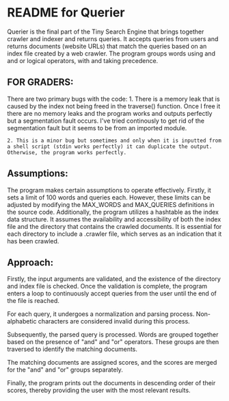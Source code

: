 # README for Querier
Querier is the final part of the Tiny Search Engine that brings together crawler and indexer and returns queries. It accepts queries from users and returns documents (website URLs) that match the queries based on an index file created by a web crawler. The program groups words using and and or logical operators, with and taking precedence.

## FOR GRADERS: 
There are two primary bugs with the code: 
    1. There is a memory leak that is caused by the index not being freed in the traverse() function. Once I free it there are no memory leaks and the program works and outputs perfectly but a segmentation fault occurs. I've tried continously to get rid of the segmentation fault but it seems to be from an imported module.

    2. This is a minor bug but sometimes and only when it is inputted from a shell script (stdin works perfectly) it can duplicate the output. Otherwise, the program works perfectly. 

## Assumptions: 
The program makes certain assumptions to operate effectively. Firstly, it sets a limit of 100 words and queries each. However, these limits can be adjusted by modifying the MAX_WORDS and MAX_QUERIES definitions in the source code. Additionally, the program utilizes a hashtable as the index data structure. It assumes the availability and accessibility of both the index file and the directory that contains the crawled documents. It is essential for each directory to include a .crawler file, which serves as an indication that it has been crawled.

## Approach: 
Firstly, the input arguments are validated, and the existence of the directory and index file is checked. Once the validation is complete, the program enters a loop to continuously accept queries from the user until the end of the file is reached.

For each query, it undergoes a normalization and parsing process. Non-alphabetic characters are considered invalid during this process.

Subsequently, the parsed query is processed. Words are grouped together based on the presence of "and" and "or" operators. These groups are then traversed to identify the matching documents.

The matching documents are assigned scores, and the scores are merged for the "and" and "or" groups separately.

Finally, the program prints out the documents in descending order of their scores, thereby providing the user with the most relevant results.


